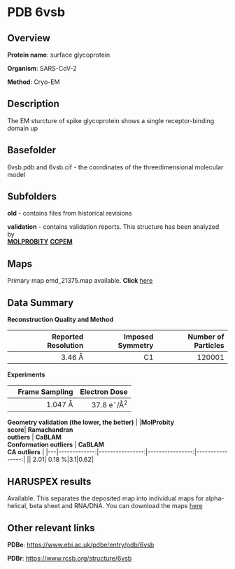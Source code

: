 # PDB 6vsb

## Overview

**Protein name**: surface glycoprotein

**Organism**: SARS-CoV-2

**Method**: Cryo-EM

## Description

The EM sturcture of spike glycoprotein shows a single receptor-binding domain up

## Basefolder

6vsb.pdb and 6vsb.cif - the coordinates of the threedimensional molecular model

## Subfolders



**old** - contains files from historical revisions

**validation** - contains validation reports. This structure has been analyzed by <br>  [**MOLPROBITY**](https://github.com/thorn-lab/coronavirus_structural_task_force/tree/master/pdb/surface_glycoprotein/SARS-CoV-2/6vsb/validation/molprobity)   [**CCPEM**](https://github.com/thorn-lab/coronavirus_structural_task_force/tree/master/pdb/surface_glycoprotein/SARS-CoV-2/6vsb/validation/ccpem-validation) 



## Maps

Primary map emd_21375.map available. **Click** [here](http://ftp.wwpdb.org/pub/emdb/structures/EMD-21375/map/) 

## Data Summary
**Reconstruction Quality and Method**

|   | Reported Resolution | Imposed Symmetry | Number of Particles |
|---|-------------:|----------------:|--------------:|
|   |3.46 Å|C1|120001|

**Experiments**

|   | Frame Sampling | Electron Dose |
|---|-------------:|----------------:|
|   |1.047 Å|37.8 e<sup>-</sup>/Å<sup>2</sup>|

**Geometry validation (the lower, the better)**
|   |**MolProbity<br>score**| **Ramachandran<br>outliers** | **CaBLAM<br>Conformation outliers** | **CaBLAM<br>CA outliers** |
|---|-------------:|----------------:|----------------:|----------------:|
||  2.01|  0.18 %|3.1|0.62|

## HARUSPEX results

Available. This separates the deposited map into individual maps for alpha-helical, beta sheet and RNA/DNA. You can download the maps [here](https://zenodo.org/record/3820103)

## Other relevant links 
**PDBe**:  https://www.ebi.ac.uk/pdbe/entry/pdb/6vsb
 
**PDBr**: https://www.rcsb.org/structure/6vsb 
